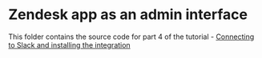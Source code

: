 # Zendesk app as an admin interface

This folder contains the source code for part 4 of the tutorial - [Connecting to Slack and installing the integration](https://developer.zendesk.com/documentation/integration-services/zis-tutorials/zendesk-app-admin-interface/connect-slack-install-integration/)
